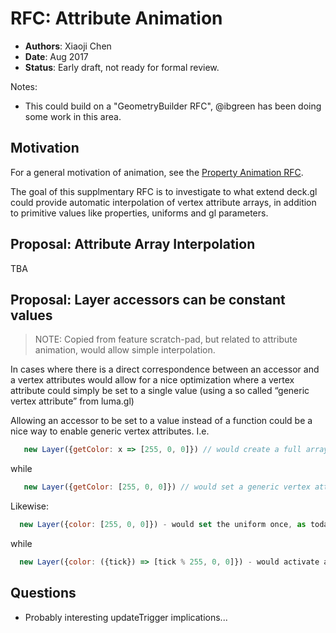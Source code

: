 # RFC: Attribute Animation

* **Authors**: Xiaoji Chen
* **Date**: Aug 2017
* **Status**: Early draft, not ready for formal review.

Notes:
*  This could build on a "GeometryBuilder RFC", @ibgreen has been doing some work in this area.

## Motivation

For a general motivation of animation, see the [Property Animation RFC]().

The goal of this supplmentary RFC is to investigate to what extend deck.gl could provide automatic interpolation of vertex attribute arrays, in addition to primitive values like properties, uniforms and gl parameters.

## Proposal: Attribute Array Interpolation

TBA



## Proposal: Layer accessors can be constant values

> NOTE: Copied from feature scratch-pad, but related to attribute animation, would allow simple interpolation.

In cases where there is a direct correspondence between an accessor and a vertex attributes  would allow for a nice optimization where a vertex attribute could simply be set to a single value (using a so called “generic vertex attribute” from luma.gl)

Allowing an accessor to be set to a value instead of a function could be a nice way to enable generic vertex attributes. I.e.
```js
   new Layer({getColor: x => [255, 0, 0]}) // would create a full array/WebGLBuffer with colors, each set to [255, 0, 0], just like today
```
while
```js
   new Layer({getColor: [255, 0, 0]}) // would set a generic vertex attribute (one value shared by all verts, not allocating any array/buffers at all)
```

Likewise:
```js
  new Layer({color: [255, 0, 0]}) - would set the uniform once, as today
```
while
```js
  new Layer({color: ({tick}) => [tick % 255, 0, 0]}) - would activate animation of this layer and update this prop every frame with an incremented tick value.
```


## Questions

* Probably interesting updateTrigger implications...
